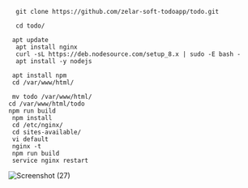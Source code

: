 

      git clone https://github.com/zelar-soft-todoapp/todo.git
    
      cd todo/
      
     apt update
      apt install nginx
      curl -sL https://deb.nodesource.com/setup_8.x | sudo -E bash -
      apt install -y nodejs
     
     apt install npm
     cd /var/www/html/
     
     mv todo /var/www/html/
    cd /var/www/html/todo
    npm run build
     npm install
     cd /etc/nginx/
     cd sites-available/
     vi default
     nginx -t
     npm run build
     service nginx restart
![Screenshot (27)](https://user-images.githubusercontent.com/82368153/115695500-80158480-a37f-11eb-8f8b-33b69d8225bd.png)
